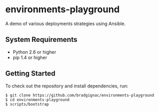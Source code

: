 # environments-playground

A demo of various deployments strategies using Ansible.

## System Requirements

- Python 2.6 or higher
- pip 1.4 or higher

## Getting Started

To check out the repository and install dependencies, run:

```
$ git clone https://github.com/bradgignac/environments-playground
$ cd environments-playground
$ scripts/bootstrap
```
